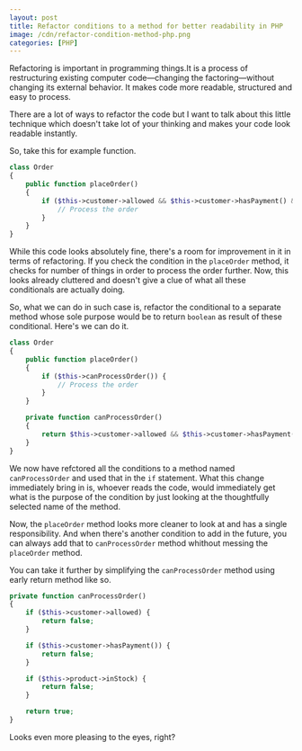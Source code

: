 ```yaml
---
layout: post
title: Refactor conditions to a method for better readability in PHP
image: /cdn/refactor-condition-method-php.png
categories: [PHP]
---
```


Refactoring is important in programming things.It is a process of restructuring existing computer code—changing the factoring—without changing its external behavior. It makes code more readable, structured and easy to process. 

There are a lot of ways to refactor the code but I want to talk about this little technique which doesn't take lot of your thinking and makes your code look readable instantly.

So, take this for example function.

```php
class Order 
{
    public function placeOrder()
    {
        if ($this->customer->allowed && $this->customer->hasPayment() && $this->product->inStock) {
            // Process the order
        }
    }
}
```

While this code looks absolutely fine, there's a room for improvement in it in terms of refactoring. If you check the condition in the `placeOrder` method, it checks for number of things in order to process the order further. Now, this looks already cluttered and doesn't give a clue of what all these conditionals are actually doing.

So, what we can do in such case is, refactor the conditional to a separate method whose sole purpose would be to return `boolean` as result of these conditional. Here's we can do it.

```php
class Order 
{
    public function placeOrder()
    {
        if ($this->canProcessOrder()) {
            // Process the order
        }
    }

    private function canProcessOrder()
    {
        return $this->customer->allowed && $this->customer->hasPayment() && $this->product->inStock;
    }
}
```

We now have refctored all the conditions to a method named `canProcessOrder` and used that in the `if` statement. What this change immediately bring in is, whoever reads the code, would immediately get what is the purpose of the condition by just looking at the thoughtfully selected name of the method. 

Now, the `placeOrder` method looks more cleaner to look at and has a single responsibility. And when there's another condition to add in the future, you can always add that to `canProcessOrder` method whithout messing the `placeOrder` method.

You can take it further by simplifying the `canProcessOrder` method using early return method like so.

```php
private function canProcessOrder()
{
    if ($this->customer->allowed) {
        return false;
    }

    if ($this->customer->hasPayment()) {
        return false;
    }

    if ($this->product->inStock) {
        return false;
    }

    return true;
}
```

Looks even more pleasing to the eyes, right?